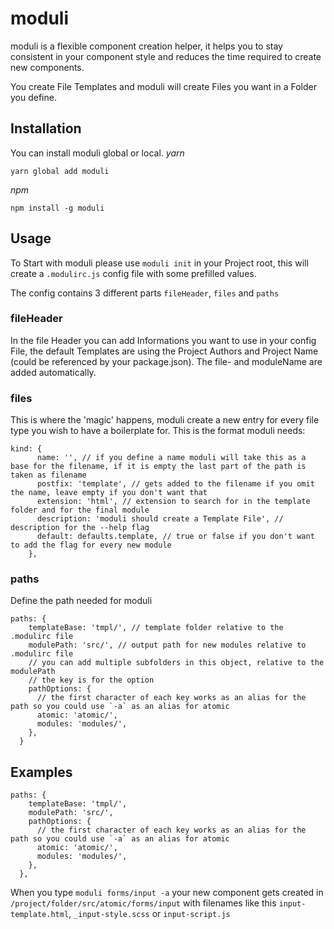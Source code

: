 # moduli

moduli is a flexible component creation helper, it helps you to stay consistent in your component style and reduces the time required to create new components.

You create File Templates and moduli will create Files you want in a Folder you define.

## Installation
You can install moduli global or local.
*yarn*
```
yarn global add moduli
```

*npm*
```
npm install -g moduli
```

## Usage
To Start with moduli please use `moduli init` in your Project root, this will create a `.modulirc.js` config file with some prefilled values. 

The config contains 3 different parts `fileHeader`, `files` and `paths`

### fileHeader
In the file Header you can add Informations you want to use in your config File, the default Templates are using the Project Authors and Project Name (could be referenced by your package.json).
The file- and moduleName are added automatically.

### files
This is where the 'magic' happens, moduli create a new entry for every file type you wish to have a boilerplate for.
This is the format moduli needs:
```
kind: {
      name: '', // if you define a name moduli will take this as a base for the filename, if it is empty the last part of the path is taken as filename
      postfix: 'template', // gets added to the filename if you omit the name, leave empty if you don't want that
      extension: 'html', // extension to search for in the template folder and for the final module
      description: 'moduli should create a Template File', // description for the --help flag
      default: defaults.template, // true or false if you don't want to add the flag for every new module
    },
```

### paths
Define the path needed for moduli
```
paths: {
    templateBase: 'tmpl/', // template folder relative to the .modulirc file
    modulePath: 'src/', // output path for new modules relative to .modulirc file
    // you can add multiple subfolders in this object, relative to the modulePath
    // the key is for the option
    pathOptions: { 
      // the first character of each key works as an alias for the path so you could use `-a` as an alias for atomic
      atomic: 'atomic/',
      modules: 'modules/',
    },
  }
  ```


## Examples

```
paths: {
    templateBase: 'tmpl/',
    modulePath: 'src/',
    pathOptions: {
      // the first character of each key works as an alias for the path so you could use `-a` as an alias for atomic
      atomic: 'atomic/',
      modules: 'modules/',
    },
  },
  ```

When you type `moduli forms/input -a` your new component gets created in `/project/folder/src/atomic/forms/input` with filenames like this `input-template.html`, `_input-style.scss` or `input-script.js`